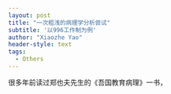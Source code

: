 ```yaml
---
layout: post
title: "一次粗浅的病理学分析尝试"
subtitle: '以996工作制为例'
author: "Xiaozhe Yao"
header-style: text
tags:
  - Others
---
```


很多年前读过郑也夫先生的《吾国教育病理》一书，